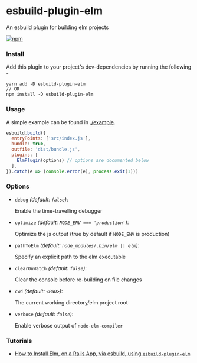 # esbuild-plugin-elm
An esbuild plugin for building elm projects

[![npm](https://img.shields.io/npm/v/esbuild-plugin-elm?color=%2351e980&style=flat-square)](https://www.npmjs.com/package/esbuild-plugin-elm)



### Install
Add this plugin to your project's dev-dependencies by running the following -

```
yarn add -D esbuild-plugin-elm
// OR
npm install -D esbuild-plugin-elm
```


### Usage

A simple example can be found in [./example](https://github.com/phenax/esbuild-plugin-elm/tree/main/example).

```js
esbuild.build({
  entryPoints: ['src/index.js'],
  bundle: true,
  outfile: 'dist/bundle.js',
  plugins: [
    ElmPlugin(options) // options are documented below
  ],
}).catch(e => (console.error(e), process.exit(1)))
```


### Options

* `debug` *(default: `false`)*:

  Enable the time-travelling debugger

* `optimize` *(default: `NODE_ENV === 'production'`)*:

  Optimize the js output (true by default if `NODE_ENV` is production)

* `pathToElm` *(default: `node_modules/.bin/elm || elm`)*:

  Specify an explicit path to the elm executable

* `clearOnWatch` *(default: `false`)*:

  Clear the console before re-building on file changes

* `cwd` *(default: `<PWD>`)*:

  The current working directory/elm project root

* `verbose` *(default: `false`)*:

  Enable verbose output of `node-elm-compiler`


### Tutorials

* [How to Install Elm, on a Rails App, via esbuild, using `esbuild-plugin-elm`](https://benkoshy.github.io/2022/02/08/elm-via-esbuild-on-rails.html)
